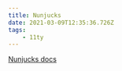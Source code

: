 ```yaml
---
title: Nunjucks
date: 2021-03-09T12:35:36.726Z
tags:
    - 11ty
---
```


[Nunjucks docs](https://mozilla.github.io/nunjucks/)
